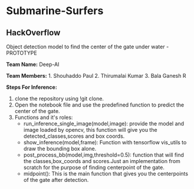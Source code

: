 # Submarine-Surfers
## HackOverflow
Object detection model to find the center of the gate under water - PROTOTYPE



**Team Name:** Deep-AI

**Team Members:**
      1. Shouhaddo Paul
      2. Thirumalai Kumar
      3. Bala Ganesh R


**Steps For Inference:**
1. clone the repository using !git clone.
2. Open the notebook file and use the predefined function to predict the center of the gate.
3. Functions and it's roles:
    * run_inference_single_image(model,image): provide the model and image loaded by opencv, this function will give you the detected_classes,scores and box coords.
    * show_inference(model,frame): Function with tensorflow vis_utils to draw the bounding box alone.
    * post_process_bb(model,img,threshold=0.5): function that will find the classes,box_coords and scores.Just an implementation from scratch for the purpose of finding centerpoint of the gate.
    * midpoint(): This is the main function that gives you the centerpoints of the gate after detection.

